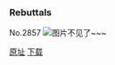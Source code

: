 ### Rebuttals
No.2857
![图片不见了~~~](https://imgs.xkcd.com/comics/rebuttals.png)

[原址](https://xkcd.com//2857) [下载](https://imgs.xkcd.com/comics/rebuttals.png)

